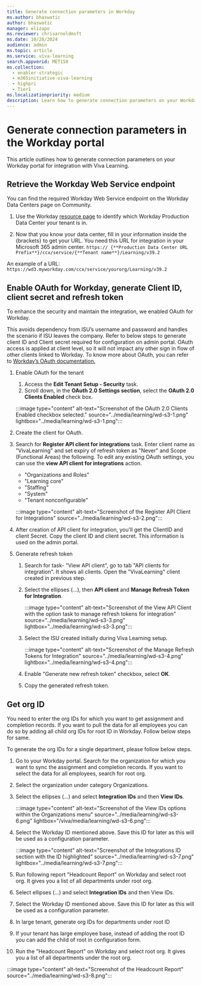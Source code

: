 ```yaml
---
title: Generate connection parameters in Workday
ms.author: bhaswatic
author: bhaswatic
manager: elizapo
ms.reviewer: chrisarnoldmsft
ms.date: 10/28/2024
audience: admin
ms.topic: article
ms.service: viva-learning
search.appverid: MET150
ms.collection:
  - enabler-strategic
  - m365initiative-viva-learning
  - highpri
  - Tier1
ms.localizationpriority: medium
description: Learn how to generate connection parameters on your Workday portal for the Viva Learning integration.
---
```


# Generate connection parameters in the Workday portal

This article outlines how to generate connection parameters on your Workday portal for integration with Viva Learning.

## Retrieve the Workday Web Service endpoint

You can find the required Workday Web Service endpoint on the Workday Data Centers page on Community.

1. Use the Workday [resource page](https://resourcecenter.workday.com) to identify which Workday Production Data Center your tenant is in.

1. Now that you know your data center, fill in your information inside the {brackets} to get your URL. You need this URL for integration in your Microsoft 365 admin center. `https:// {**Production Data Center URL Prefix**}/ccx/service/{**Tenant name**}/Learning/v39.2`
 
An example of a URL: `https://wd3.myworkday.com/ccx/service/yourorg/Learning/v39.2`

## Enable OAuth for Workday, generate Client ID, client secret and refresh token

To enhance the security and maintain the integration, we enabled OAuth for Workday.

This avoids dependency from ISU’s username and password and handles the scenario if ISU leaves the company. Refer to below steps to generate client ID and Client secret required for configuration on admin portal. 
OAuth access is applied at client level, so it will not impact any other sign in flow of other clients linked to Workday. To know more about OAuth, you can refer to [Workday’s OAuth documentation.](https://resourcecenter.workday.com/en-us/signin.html?fromURI=https://signin.resourcecenter.workday.com/app/workdayciam_aembetadoc2_1/exkd1j067lBdQMGYl4x7/sso/saml)

1. Enable OAuth for the tenant 

   1. Access the **Edit Tenant Setup - Security** task. 
   2. Scroll down, in the **OAuth 2.0 Settings section**, select the **OAuth 2.0 Clients Enabled** check box.
    
   :::image type="content" alt-text="Screenshot of the OAuth 2.0 Clients Enabled checkbox selected." source="../media/learning/wd-s3-1.png" lightbox="../media/learning/wd-s3-1.png":::

1. Create the client for OAuth. 

1. Search for **Register API client for integrations** task. Enter client name as "VivaLearning" and set expiry of refresh token as "Never" and Scope (Functional Areas) the following. To edit any existing OAuth settings, you can use the **view API client for integrations** action.

    - "Organizations and Roles”
    - "Learning core"
    - "Staffing"
    - "System"
    - "Tenant nonconfigurable"  

    :::image type="content" alt-text="Screenshot of the Register API Client for Integrations" source="../media/learning/wd-s3-2.png":::

4. After creation of API client for integration, you'll get the ClientID and client Secret. Copy the client ID and client secret. This information is used on the admin portal.

5. Generate refresh token 

    1. Search for task- "View API client", go to tab "API clients for integration". It shows all clients. Open the "VivaLearning" client created in previous step. 

    1. Select the ellipses (...), then **API client** and **Manage Refresh Token for Integration**. 
    
       :::image type="content" alt-text="Screenshot of the View API Client with the option task to manage refresh tokens for integration" source="../media/learning/wd-s3-3.png" lightbox="../media/learning/wd-s3-3.png":::

    1. Select the ISU created initially during Viva Learning setup.
    
       :::image type="content" alt-text="Screenshot of the Manage Refresh Tokens for Integration" source="../media/learning/wd-s3-4.png" lightbox="../media/learning/wd-s3-4.png":::
    
    1. Enable "Generate new refresh token" checkbox, select **OK**.

    1. Copy the generated refresh token. 

## Get org ID

You need to enter the org IDs for which you want to get assignment and completion records. If you want to pull the data for all employees you can do so by adding all child org IDs for root ID in Workday. Follow below steps for same.

To generate the org IDs for a single department, please follow below steps.

1. Go to your Workday portal. Search for the organization for which you want to sync the assignment and completion records. If you want to select the data for all employees, search for root org.

2. Select the organization under category Organizations.

1. Select the ellipses (...) and select **Integration IDs** and then **View IDs**.

   :::image type="content" alt-text="Screenshot of the View IDs options within the Organizations menu" source="../media/learning/wd-s3-6.png" lightbox="/viva/media/learning/wd-s3-6.png":::

1. Select the Workday ID mentioned above. Save this ID for later as this will be used as a configuration parameter.

   :::image type="content" alt-text="Screenshot of the Integrations ID section with the ID highlighted" source="../media/learning/wd-s3-7.png" lightbox="../media/learning/wd-s3-7.png":::

5. Run following report "Headcount Report" on Workday and select root org. It gives you a list of all departments under root org.

6. Select ellipses (...) and select **Integration IDs** and then View IDs.

7. Select the Workday ID mentioned above. Save this ID for later as this will be used as a configuration parameter.

8. In large tenant, generate org IDs for departments under root ID

9. If your tenant has large employee base, instead of adding the root ID you can add the child of root in configuration form.

10. Run the "Headcount Report" on Workday and select root org. It gives you a list of all departments under the root org.

:::image type="content" alt-text="Screenshot of the Headcount Report" source="../media/learning/wd-s3-8.png":::


